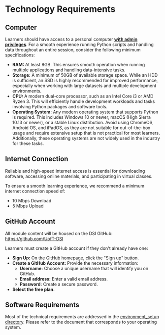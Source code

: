 # Technology Requirements 

## Computer 

Learners should have access to a personal computer <u>**with admin privileges**</u>. For a smooth experience running Python scripts and handling data throughout an entire session, consider the following minimum specifications:

  - **RAM:** At least 8GB. This ensures smooth operation when running multiple applications and handling data-intensive tasks.
  - **Storage:** A minimum of 50GB of available storage space. While an HDD is sufficient, an SSD is highly recommended for improved performance, especially when working with large datasets and multiple development environments.
  - **CPU:** A modern dual-core processor, such as an Intel Core i3 or AMD Ryzen 3. This will efficiently handle development workloads and tasks involving Python packages and software tools.
  - **Operating System:** Any modern operating system that supports Python is required. This includes Windows 10 or newer, macOS (High Sierra 10.13 or newer), or a stable Linux distribution. Avoid using ChromeOS, Android OS, and iPadOS, as they are not suitable for out-of-the-box usage and require extensive setup that is not practical for most learners. Additionally, these operating systems are not widely used in the industry for these tasks.

## Internet Connection 

Reliable and high-speed internet access is essential for downloading software, accessing online materials, and participating in virtual classes. 

To ensure a smooth learning experience, we recommend a minimum internet connection speed of:

  * 10 Mbps Download
  * 5 Mbps Upload

## GitHub Account 

All module content will be housed on the DSI GitHub: https://github.com/UofT-DSI 

Learners must create a GitHub account if they don't already have one:

  * **Sign Up:** On the GitHub homepage, click the "Sign up" button.
  * **Create a GitHub Account:** Provide the necessary information:
    - **Username:** Choose a unique username that will identify you on GitHub.
    - **Email address:** Enter a valid email address.
    - **Password:** Create a secure password.
  * **Select the free plan.**

## Software Requirements 

Most of the technical requirements are addressed in the [environment_setup directory](../environment_setup/). Please refer to the document that corresponds to your operating system.